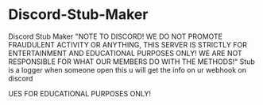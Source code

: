 # Discord-Stub-Maker
Discord Stub Maker "NOTE TO DISCORD! WE DO NOT PROMOTE FRAUDULENT ACTIVITY OR ANYTHING, THIS SERVER IS STRICTLY FOR ENTERTAINMENT AND EDUCATIONAL PURPOSES ONLY! WE ARE NOT  RESPONSIBLE FOR WHAT OUR MEMBERS DO WITH THE METHODS!" 
Stub is a logger when someone open this u will get the info on ur webhook on discord 



UES FOR EDUCATIONAL PURPOSES ONLY!
